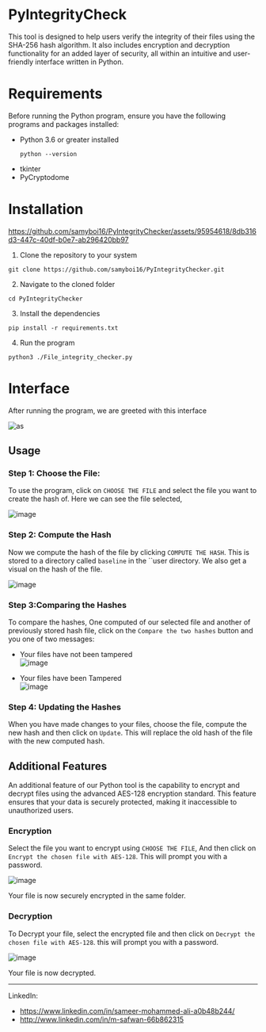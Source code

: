 # PyIntegrityCheck 
This tool is designed to help users verify the integrity of their files using the SHA-256 hash algorithm. It also includes encryption and decryption functionality for an added layer of security, all within an intuitive and user-friendly interface written in Python.

# Requirements
Before running the Python program, ensure you have the following programs and packages installed:  
- Python 3.6 or greater installed
  ```
  python --version
  ```  
- tkinter
- PyCryptodome
# Installation


https://github.com/samyboi16/PyIntegrityChecker/assets/95954618/8db316d3-447c-40df-b0e7-ab296420bb97



1. Clone the repository to your system
```
git clone https://github.com/samyboi16/PyIntegrityChecker.git
```
2. Navigate to the cloned folder
```
cd PyIntegrityChecker
```
3. Install the dependencies
```
pip install -r requirements.txt
```
4. Run the program
```
python3 ./File_integrity_checker.py
```

# Interface
After running the program, we are greeted with this interface

![as](https://github.com/samyboi16/PyIntegrityChecker/assets/95954618/3b691410-9bce-492d-ace4-52a59dfb8bf4)

## Usage
### Step 1: Choose the File:  
To use the program, click on `CHOOSE THE FILE` and select the file you want to create the hash of. Here we can see the file selected,

![image](https://github.com/samyboi16/PyIntegrityChecker/assets/95954618/b4142b66-febe-4d73-993c-5f920af5a0ed)

### Step 2: Compute the Hash  
Now we compute the hash of the file by clicking `COMPUTE THE HASH`. This is stored to a directory called `baseline` in the ``user directory. We also get a visual on the hash of the file.

![image](https://github.com/samyboi16/PyIntegrityChecker/assets/95954618/f4eb9353-d264-4077-93ee-c2dd9412010d)

### Step 3:Comparing the Hashes
To compare the hashes, One computed of our selected file and another of previously stored hash file, click on the `Compare the two hashes` button and you one of two messages:
- Your files have not been tampered  
  ![image](https://github.com/samyboi16/PyIntegrityChecker/assets/95954618/641efee3-86ae-48ba-8f65-679f8241af80)

- Your files have been Tampered  
  ![image](https://github.com/samyboi16/PyIntegrityChecker/assets/95954618/6ee7c9c2-a9ee-45e8-8ed5-a1ff264f1815)
  
### Step 4: Updating the Hashes
When you have made changes to your files, choose the file, compute the new hash and then click on `Update`. This will replace the old hash of the file with the new computed hash.

## Additional Features
An additional feature of our Python tool is the capability to encrypt and decrypt files using the advanced AES-128 encryption standard. This feature ensures that your data is securely protected, making it inaccessible to unauthorized users.

### Encryption
Select the file you want to encrypt using `CHOOSE THE FILE`, And then click on `Encrypt the chosen file with AES-128`. This will prompt you with a password.

  ![image](https://github.com/samyboi16/PyIntegrityChecker/assets/95954618/1449a27e-fb13-478e-a81c-0e2657cbe641)

Your file is now securely encrypted in the same folder.
### Decryption
To Decrypt your file, select the encrypted file and then click on `Decrypt the chosen file with AES-128`. this will prompt you with a password.

![image](https://github.com/samyboi16/PyIntegrityChecker/assets/95954618/6d3ee3b1-af0b-4a59-80ee-32a7a0253e11)

Your file is now decrypted.
**************************************************************

LinkedIn:
- https://www.linkedin.com/in/sameer-mohammed-ali-a0b48b244/
- http://www.linkedin.com/in/m-safwan-66b862315
